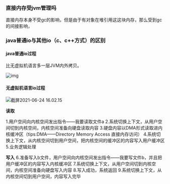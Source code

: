 ### 直接内存受jvm管理吗

直接内存本身不受gc的影响，但是由于有对象在堆引用这这块内存，那么受到gc的间接影响，

### java普通io与其他io（c、c++方式）的区别

#### java普通io过程

比无虚拟机语言多一层JVM内外拷贝。

![img](https://blog.ayang818.top/large-file-I-O-in-java/1.png)

#### 无虚拟机语言io过程

![截屏2021-06-24 16.02.15](https://i.loli.net/2021/06/24/T95PchwjUJqMKEO.png)

**读取**

1.用户空间向内核空间发出指令——我要读取文件a
2.系统切换上下文，从用户空间切到内核空间，内核空间准备向硬盘读取内容
3.硬盘内容以DMA形式读取进内核缓冲区（tips:DMA——Directory Memory Access 直接内存访问）
4.系统切换上下文，从内核空间切到用户空间，把内核空间的缓冲区的内容写入用户缓冲区
5.业务逻辑处理

**写入**
6.准备写入b文件，用户空间向内核空间发出指令——我要写文件b，并且把用户缓冲区的内容写入内核缓冲区
7.系统切换上下文，从用户空间切到内核空间，内核空间准备向硬盘写入内容
8.写入成功，系统返回
9.系统切换上下文，从内核空间切到用户空间，内容写入完毕